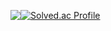<div style="display:flex">
  

  <a href="https://hits.seeyoufarm.com"><img src="https://hits.seeyoufarm.com/api/count/incr/badge.svg?url=https%3A%2F%2Fgithub.com%2Ffkrdnjs&count_bg=%23883DC8&title_bg=%23555555&icon=&icon_color=%23E7E7E7&title=hits&edge_flat=false"/></a>
  
  [![Solved.ac Profile](http://mazassumnida.wtf/api/v2/generate_badge?boj=rakwon1617)](https://solved.ac/rakwon1617/)

  
</div>

